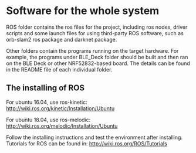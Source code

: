 # Software for the whole system

ROS folder contains the ros files for the project, including ros nodes, driver scripts and some launch files for using third-party
ROS software, such as orb-slam2 ros package and darknet package.

Other folders contain the programs running on the target hardware. For example, the programs under BLE_Deck folder should be
built and then ran on the BLE Deck or other NRF52832-based board. The details can be found in the README file of each individual
folder.

## The installing of ROS

For ubuntu 16.04, use ros-kinetic:
http://wiki.ros.org/kinetic/Installation/Ubuntu

For ubuntu 18.04, use ros-melodic:
http://wiki.ros.org/melodic/Installation/Ubuntu

Follow the installing instructions and test the environment after installing. Tutorials for ROS can be found in: http://wiki.ros.org/ROS/Tutorials
